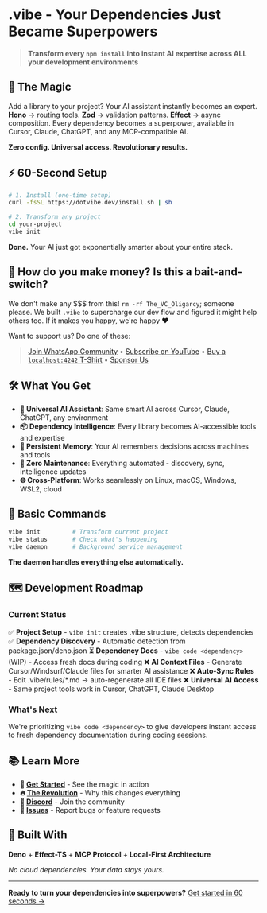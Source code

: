 # .vibe - Your Dependencies Just Became Superpowers

> **Transform every `npm install` into instant AI expertise across ALL your development environments**

## 🚀 The Magic

Add a library to your project? Your AI assistant instantly becomes an expert. **Hono** → routing tools. **Zod** → validation patterns. **Effect** → async composition. Every dependency becomes a superpower, available in Cursor, Claude, ChatGPT, and any MCP-compatible AI.

**Zero config. Universal access. Revolutionary results.**

## ⚡ 60-Second Setup

```bash
# 1. Install (one-time setup)
curl -fsSL https://dotvibe.dev/install.sh | sh

# 2. Transform any project
cd your-project
vibe init
```

**Done.** Your AI just got exponentially smarter about your entire stack.

## 💸 How do you make money? Is this a bait-and-switch?

We don't make any $$$ from this! `rm -rf The_VC_Oligarcy`; someone please. We built `.vibe` to supercharge our dev flow and figured it might help others too. If it makes you happy, we're happy ❤️

Want to support us? Do one of these:

> [Join WhatsApp Community](https://chat.whatsapp.com/C0Sm15m3gWlAmAktGggGUX) • [Subscribe on YouTube](https://www.youtube.com/@vhybZ) • [Buy a `localhost:4242` T-Shirt](https://en.wikipedia.org/wiki/Coming_Soon) • [Sponsor Us](https://github.com/sponsors/vhybzOS)

## 🛠️ What You Get

- **🎯 Universal AI Assistant**: Same smart AI across Cursor, Claude, ChatGPT, any environment
- **📦 Dependency Intelligence**: Every library becomes AI-accessible tools and expertise
- **🧠 Persistent Memory**: Your AI remembers decisions across machines and tools
- **🔄 Zero Maintenance**: Everything automated - discovery, sync, intelligence updates
- **🌐 Cross-Platform**: Works seamlessly on Linux, macOS, Windows, WSL2, cloud

## 🤖 Basic Commands

```bash
vibe init         # Transform current project
vibe status       # Check what's happening  
vibe daemon       # Background service management
```

**The daemon handles everything else automatically.**

## 🗺️ Development Roadmap

### Current Status

✅ **Project Setup** - `vibe init` creates .vibe structure, detects dependencies
✅ **Dependency Discovery** - Automatic detection from package.json/deno.json
⏳ **Dependency Docs** - `vibe code <dependency>` (WIP) - Access fresh docs during coding
❌ **AI Context Files** - Generate Cursor/Windsurf/Claude files for smarter AI assistance
❌ **Auto-Sync Rules** - Edit .vibe/rules/*.md → auto-regenerate all IDE files
❌ **Universal AI Access** - Same project tools work in Cursor, ChatGPT, Claude Desktop

### What's Next

We're prioritizing `vibe code <dependency>` to give developers instant access to fresh dependency documentation during coding sessions.

## 📚 Learn More

- **🚀 [Get Started](https://dotvibe.dev/docs)** - See the magic in action
- **🔥 [The Revolution](https://dotvibe.dev/docs/01-revolution/)** - Why this changes everything
- **💬 [Discord](https://discord.gg/dotvibe)** - Join the community
- **🐛 [Issues](https://github.com/vhybzOS/.vibe/issues)** - Report bugs or feature requests

## 🎯 Built With

**Deno** + **Effect-TS** + **MCP Protocol** + **Local-First Architecture**

_No cloud dependencies. Your data stays yours._

---

**Ready to turn your dependencies into superpowers?** [Get started in 60 seconds →](https://dotvibe.dev/docs)
